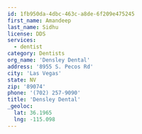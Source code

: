 ```yaml
---
id: 1fb950da-4dbc-463c-a8de-6f209e475245
first_name: Amandeep
last_name: Sidhu
license: DDS
services:
  - dentist
category: Dentists
org_name: 'Densley Dental'
address: '8955 S. Pecos Rd'
city: 'Las Vegas'
state: NV
zip: '89074'
phone: '(702) 257-9090'
title: 'Densley Dental'
_geoloc:
  lat: 36.1965
  lng: -115.098
---
```

